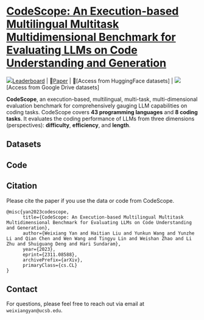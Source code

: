 # [CodeScope: An Execution-based Multilingual Multitask Multidimensional Benchmark for Evaluating LLMs on Code Understanding and Generation](https://haitianliu22.github.io/code-scope-benchmark/)


<img src="./images/leaderboard1.png">[Leaderboard](https://haitianliu22.github.io/code-scope-benchmark/) | 📄[Paper](https://arxiv.org/pdf/2311.08588.pdf) | 🤗[Access from HuggingFace datasets] | <img src="./images/Google_Drive_Logo_16px.png">[Access from Google Drive datasets]

**CodeScope**, an execution-based, multilingual, multi-task, multi-dimensional evaluation benchmark for comprehensively gauging LLM capabilities on coding tasks. CodeScope covers **43 programming languages** and **8 coding tasks**. It evaluates the coding performance of LLMs from three dimensions (perspectives): **difficulty**, **efficiency**, and **length**.

<!--
<div align="center">
  <img src="./images/codetransocean.png">
</div>
-->


## Datasets
<!--
🤗[Hugging Face](https://huggingface.co/datasets/WeixiangYan/CodeTransOcean) or  <img src="./images/Google_Drive_Logo_16px.png">[Google Drive](https://drive.google.com/file/d/1xw6Edqf_nknKoei_LC49n4EtvNQezKGe/view?usp=sharing)
-->

## Code
<!--
The MultilingualTrans, NicheTrans, and DLTrans datasets were experimented with on CodeT5+, and the code is in the [CodeT5+](https://github.com/WeixiangYAN/CodeTransOcean/tree/main/CodeT5%2B) file.

The LLMTrans dataset was experimented with on GPT-3.5, and the code is in the [ChatGPT](https://github.com/WeixiangYAN/CodeTransOcean/tree/main/ChatGPT) file.
-->


## Citation
Please cite the paper if you use the data or code from CodeScope.
```
@misc{yan2023codescope,
      title={CodeScope: An Execution-based Multilingual Multitask Multidimensional Benchmark for Evaluating LLMs on Code Understanding and Generation},
      author={Weixiang Yan and Haitian Liu and Yunkun Wang and Yunzhe Li and Qian Chen and Wen Wang and Tingyu Lin and Weishan Zhao and Li Zhu and Shuiguang Deng and Hari Sundaram},
      year={2023},
      eprint={2311.08588},
      archivePrefix={arXiv},
      primaryClass={cs.CL}
}
```

## Contact
For questions, please feel free to reach out via email at ``weixiangyan@ucsb.edu``.

